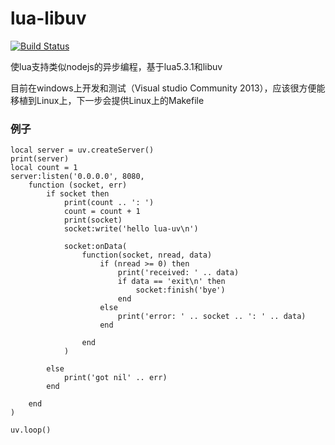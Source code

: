 lua-libuv
=====================
[![Build Status](https://travis-ci.org/zwh8800/lua-libuv.png?branch=master)](https://travis-ci.org/zwh8800/lua-libuv)

使lua支持类似nodejs的异步编程，基于lua5.3.1和libuv

目前在windows上开发和测试（Visual studio Community 2013），应该很方便能移植到Linux上，下一步会提供Linux上的Makefile

### 例子
	local server = uv.createServer()
	print(server)
	local count = 1
	server:listen('0.0.0.0', 8080, 
		function (socket, err) 
			if socket then
				print(count .. ': ')
				count = count + 1
				print(socket)
				socket:write('hello lua-uv\n')
				
				socket:onData(
					function(socket, nread, data)
						if (nread >= 0) then
							print('received: ' .. data)
							if data == 'exit\n' then
								socket:finish('bye')
							end
						else
							print('error: ' .. socket .. ': ' .. data)
						end
						
					end
				)

			else
				print('got nil' .. err)
			end
			
		end
	)
	
	uv.loop()
